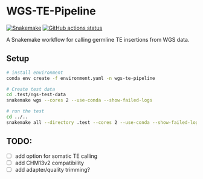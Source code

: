 # WGS-TE-Pipeline

[![Snakemake](https://img.shields.io/badge/snakemake-≥7.16.0-brightgreen.svg)](https://snakemake.github.io)
[![GitHub actions status](https://github.com/rogadde/wgs-te-pipeline/workflows/Tests/badge.svg?branch=main)](https://github.com/<owner>/<repo>/actions?query=branch%3Amain+workflow%3ATests)

A Snakemake workflow for calling germline TE insertions from WGS data.

## Setup

```bash
# install environment
conda env create -f environment.yaml -n wgs-te-pipeline

# Create test data
cd .test/ngs-test-data
snakemake wgs --cores 2 --use-conda --show-failed-logs

# run the test
cd ../..
snakemake all --directory .test --cores 2 --use-conda --show-failed-logs
```

## TODO:

- [ ] add option for somatic TE calling
- [ ] add CHM13v2 compatibility
- [ ] add adapter/quality trimming?
